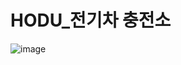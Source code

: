 # HODU_전기차 충전소

![image](https://github.com/GH1014/HODU_Parking_Station/assets/95550744/3c871a64-7e39-4adb-9f17-bd2eaa0a9596)
